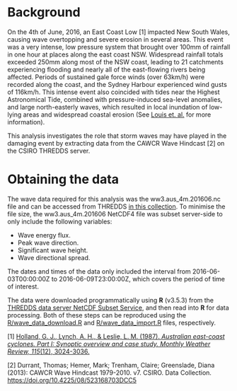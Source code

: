 Background
==========

On the 4th of June, 2016, an East Coast Low [1] impacted New South
Wales, causing wave overtopping and severe erosion in several areas.
This event was a very intense, low pressure system that brought over
100mm of rainfall in one hour at places along the east coast NSW.
Widespread rainfall totals exceeded 250mm along most of the NSW coast,
leading to 21 catchments experiencing flooding and nearly all of the
east-flowing rivers being affected. Periods of sustained gale force
winds (over 63km/h) were recorded along the coast, and the Sydney
Harbour experienced wind gusts of 116km/h. This intense event also
coincided with tides near the Highest Astronomical Tide, combined with
pressure-induced sea-level anomalies, and large north-easterly waves,
which resulted in local inundation of low-lying areas and widespread
coastal erosion (See [Louis et.
al.](https://www.mhl.nsw.gov.au/data/realtime/wave/docs//2016NSWCoastalConferenceLouisCourieletal_Final.pdf)
for more information).

This analysis investigates the role that storm waves may have played in
the damaging event by extracting data from the CAWCR Wave Hindcast [2]
on the CSIRO THREDDS server.

Obtaining the data
==================

The wave data required for this analysis was the ww3.aus\_4m.201606.nc
file and can be accessed from THREDDS [in this
collection](http://data-cbr.csiro.au/thredds/catalog/catch_all/CMAR_CAWCR-Wave_archive/CAWCR_Wave_Hindcast_aggregate/gridded/catalog.html).
To minimise the file size, the ww3.aus\_4m.201606 NetCDF4 file was
subset server-side to only include the following variables:

-   Wave energy flux.
-   Peak wave direction.
-   Significant wave height.
-   Wave directional spread.

The dates and times of the data only included the interval from
2016-06-03T00:00:00Z to 2016-06-09T23:00:00Z, which covers the period of
time of interest.

The data were downloaded programmatically using **R** (v3.5.3) from the
[THREDDS data server NetCDF Subset
Service](http://data-cbr.csiro.au/thredds/ncss/grid/catch_all/CMAR_CAWCR-Wave_archive/CAWCR_Wave_Hindcast_aggregate/gridded/ww3.pac_4m.201901.nc/dataset.html),
and then read into **R** for data processing. Both of these steps can be
reproduced using the [R/wave\_data\_download.R](R/wave_data_download.R)
and [R/wave\_data\_import.R](R/post_process.R) files, respectively.

[1] [Holland, G. J., Lynch, A. H., & Leslie, L. M. (1987). *Australian
east-coast cyclones. Part I: Synoptic overview and case study. Monthly
Weather Review, 115*(12),
3024-3036.](https://journals.ametsoc.org/doi/10.1175/1520-0493%281987%29115%3C3024%3AAECCPI%3E2.0.CO%3B2)

[2] Durrant, Thomas; Hemer, Mark; Trenham, Claire; Greenslade, Diana
(2013): CAWCR Wave Hindcast 1979-2010. v7. CSIRO. Data Collection.
<a href="https://doi.org/10.4225/08/523168703DCC5" class="uri">https://doi.org/10.4225/08/523168703DCC5</a>
